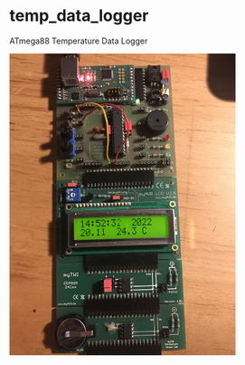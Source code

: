 # temp_data_logger
ATmega88 Temperature Data Logger

<img src="jpeg/IMG_3666.jpeg" alt="Image" style="width:400px;">

